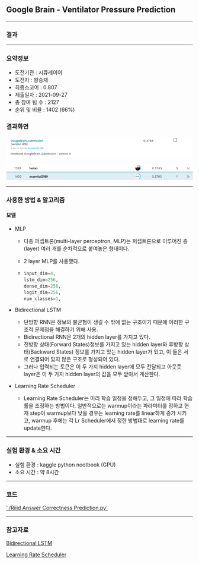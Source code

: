 ## Google Brain - Ventilator Pressure Prediction

------------

### 결과

----------------

### 요약정보

* 도전기관 : 시큐레이어
* 도전자 : 왕승재
* 최종스코어 : 0.807
* 제출일자 : 2021-09-27
* 총 참여 팀 수 : 2127
* 순위 및 비율 : 1402 (66%)

### 결과화면

![결과](screanshot/score.png)

![결과](screanshot/leaderboard.png)

----------

### 사용한 방법 & 알고리즘

#### 모델

* MLP

  * 다층 퍼셉트론(multi-layer perceptron, MLP)는 퍼셉트론으로 이루어진 층(layer) 여러 개를 순차적으로 붙여놓은 형태이다.

  * 2 layer MLP를 사용했다.

  * ```python
    input_dim=4,
    lstm_dim=256,
    dense_dim=256,
    logit_dim=256,
    num_classes=1,
    ```

* Bidirectional LSTM
  * 단방향 RNN은 정보의 불균형이 생길 수 밖에 없는 구조이기 때문에 이러한 구조적 문제점을 해결하기 위해 사용.
  * Bidirectional RNN은 2개의 hidden layer를 가지고 있다.
  * 전방향 상태(Forward States)정보를 가지고 있는 hidden layer와 후방향 상태(Backward States) 정보를 가지고 있는 hidden layer가 있고, 이 둘은 서로 연결되어 있지 않은 구조로 형성되어 있다.
  * 그러나 입력되는 토큰은 이 두 가지 hidden layer에 모두 전달되고 아웃풋 layer은 이 두 가지 hidden layer의 값을 모두 받아서 계산한다.
* Learning Rate Scheduler
  * Learning Rate Scheduler는 미리 학습 일정을 정해두고, 그 일정에 따라 학습률을 조정하는 방법이다. 일반적으로는 warmup이라는 파라미터를 정하고 현재 step이 warmup보다 낮을 경우는 learning rate를 linear하게 증가 시키고, warmup 후에는 각 Lr Scheduler에서 정한 방법대로 learning rate를 update한다.

-------------

### 실험 환경 & 소요 시간

* 실험 환경 : kaggle python nootbook (GPU)
* 소요 시간 : 약 8시간

-----------

### 코드

['./Riiid Answer Correctness Prediction.py'](https://github.com/essential2189/ML_study/blob/main/kaggle/Tabular%20Playground%20Series%20-%20Aug%202021/Tabular%20Playground%20Series%20-%20Aug%202021.py)

-----------

### 참고자료

[Bidirectional LSTM](https://keras.io/api/layers/recurrent_layers/bidirectional/)

[Learning Rate Scheduler](https://keras.io/api/callbacks/learning_rate_scheduler/)

